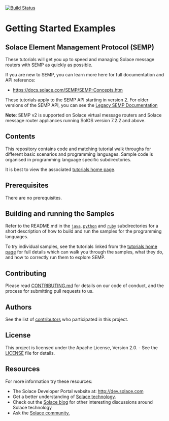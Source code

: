 [![Build Status](https://travis-ci.org/SolaceSamples/solace-samples-semp.svg?branch=master)](https://travis-ci.org/SolaceSamples/solace-samples-semp)

# Getting Started Examples
## Solace Element Management Protocol (SEMP)

These tutorials will get you up to speed and managing Solace message routers with SEMP as quickly as possible. 

If you are new to SEMP, you can learn more here for full documentation and API reference:

* https://docs.solace.com/SEMP/SEMP-Concepts.htm

These tutorials apply to the SEMP API starting in version 2. For older versions of the SEMP API, you can see the [Legacy SEMP Documentation](http://dev.solace.com/get-started/semp-tutorials/)

**Note**: SEMP v2 is supported on Solace virtual message routers and Solace message router appliances running SolOS version 7.2.2 and above.

## Contents

This repository contains code and matching tutorial walk throughs for different basic scenarios and programming languages. Sample code is organised in programming language specific subdirectories. 

It is best to view the associated [tutorials home page](//solace.com/samples/solace-samples-semp/).

## Prerequisites

There are no prerequisites. 

## Building and running the Samples

Refer to the README.md in the [`java`](https://github.com/SolaceSamples/solace-samples-semp/tree/master/java), [`python`](https://github.com/SolaceSamples/solace-samples-semp/tree/master/python) and [`ruby`](https://github.com/SolaceSamples/solace-samples-semp/tree/master/ruby) subdirectories for a short description of how to build and run the samples for the programming languages.

To try individual samples, see the tutorials linked from the [tutorials home page](//solace.com/samples/solace-samples-semp/) for full details which can walk you through the samples, what they do, and how to correctly run them to explore SEMP.

## Contributing

Please read [CONTRIBUTING.md](CONTRIBUTING.md) for details on our code of conduct, and the process for submitting pull requests to us.

## Authors

See the list of [contributors](https://github.com/SolaceSamples/solace-samples-semp/contributors) who participated in this project.

## License

This project is licensed under the Apache License, Version 2.0. - See the [LICENSE](LICENSE) file for details.

## Resources

For more information try these resources:

- The Solace Developer Portal website at: http://dev.solace.com
- Get a better understanding of [Solace technology](http://dev.solace.com/tech/).
- Check out the [Solace blog](http://dev.solace.com/blog/) for other interesting discussions around Solace technology
- Ask the [Solace community.](https://solace.community )
